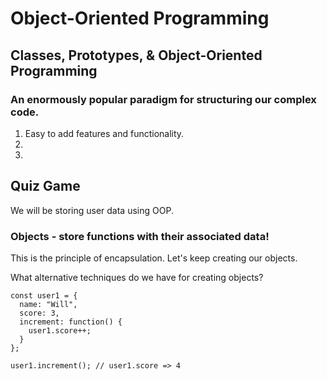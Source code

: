 # Object-Oriented Programming

## Classes, Prototypes, & Object-Oriented Programming

### An enormously popular paradigm for structuring our complex code.

1. Easy to add features and functionality.
2. 
3. 

## Quiz Game

We will be storing user data using OOP.

### Objects - store functions with their associated data!

This is the principle of encapsulation. Let's keep creating our objects.

What alternative techniques do we have for creating objects?

```
const user1 = {
  name: "Will",
  score: 3,
  increment: function() {
    user1.score++;
  }
};

user1.increment(); // user1.score => 4
```

